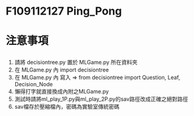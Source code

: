 # F109112127 Ping_Pong </p>

# 注意事項</p>
1. 請將 decisiontree.py 置於 MLGame.py 所在資料夾
2. 在 MLGame.py 內 import decisiontree
3. 在 MLGame.py 內 寫入 => from decisiontree import Question, Leaf, Decision_Node
4. 懶得打字就直接換成內附之MLGame.py
5. 測試時請將ml_play_1P.py與ml_play_2P.py的sav路徑改成正確之絕對路徑
6. sav檔存於壓縮檔內，密碼為實驗室傳統密碼





